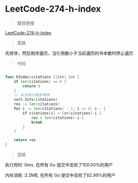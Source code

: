 #  LeetCode-274-h-index

>题目链接

[LeetCode-274-h-index](https://leetcode-cn.com/problems/h-index/)

>  思路

先排序，然后倒序遍历，当引用数小于当前遍历的书本数时停止遍历

>代码

```go

func hIndex(citations []int) int {
    if len(citations) == 0 {
        return 0
    }
    // 从大到小倒序排序
    sort.Ints(citations)
    res := len(citations)
    for i := len(citations) - 1; i >= 0; i-- {
        if citations[i] < len(citations)-i {
            res = len(citations)-i-1
            break
        }
    }

    return res
}

```
> 总结

执行用时 :0ms, 在所有 Go 提交中击败了100.00%的用户
 
内存消耗 :2.2MB, 在所有 Go 提交中击败了62.99%的用户
